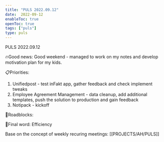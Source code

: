```yaml
---
title: "PULS 2022.09.12"
date:  2022-09-12
enableToc: true
openToc: true
tags: ["puls"]
type: puls
---
```


PULS  2022.09.12

🔥Good news:
Good weekend - managed to work on my notes and develop motivation plan for my kids. 

📋Priorities:
1. Unifiedpost - test inFakt app, gather feedback and check implement tweaks
2. Employee Agreement Management - data cleanup, add additional templates, push the solution to production and gain feedback
3. Notipack - kickoff

🛑Roadblocks:

🧠Final word:
Efficiency

Base on the concept of weekly recuring meetings: [[PROJECTS/AH/PULS]]